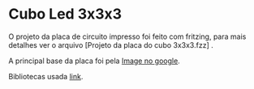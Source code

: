 # Cubo Led 3x3x3
 
O projeto da placa de circuito impresso foi feito com fritzing, para mais detalhes ver o arquivo [Projeto da placa do cubo 3x3x3.fzz] .

A principal base da placa foi pela [Image no google](https://github.com/MaxsonCM/Cubo-Led-3x3x3/blob/master/Extra/Esquema%20de%20refer%C3%AAncia.png).

Bibliotecas usada [link](https://github.com/MaxsonCM/Cubo-Led-3x3x3/blob/master/Extra/LedCube.zip).
